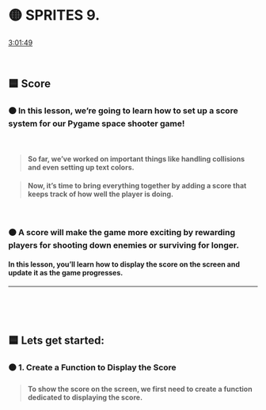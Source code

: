 
# 🟡 SPRITES 9.





[3:01:49](https://youtu.be/8OMghdHP-zs?si=CX6sc2Zze0JsHHXn&t=10909)

<br>

## 🟦 Score

### 🟠 In this lesson, we’re going to learn how to set up a score system for our Pygame space shooter game!

<br>

> #### So far, we’ve worked on important things like handling collisions and even setting up text colors.

> #### Now, it’s time to bring everything together by adding a score that keeps track of how well the player is doing.

<br>

### 🟠 A score will make the game more exciting by rewarding players for shooting down enemies or surviving for longer.

#### In this lesson, you’ll learn how to display the score on the screen and update it as the game progresses.

---

<br>
<br>
<br>

##  🟦 Lets get started:

### 🟤 1. Create a Function to Display the Score

> #### To show the score on the screen, we first need to create a function dedicated to displaying the score.
